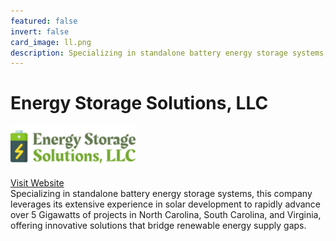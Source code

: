 ```yaml
---
featured: false
invert: false
card_image: ll.png
description: Specializing in standalone battery energy storage systems, this company leverages its extensive experience in solar development to rapidly advance over 5 Gigawatts of projects in North Carolina, South Carolina, and Virginia, offering innovative solutions that bridge renewable energy supply gaps.
---
```


# Energy Storage Solutions, LLC
<img src="ll.png" alt="Logo" style="max-width: 200px; height: auto;">

<a href="https://energystoragesolutionsllc.com/">Visit Website</a>  
Specializing in standalone battery energy storage systems, this company leverages its extensive experience in solar development to rapidly advance over 5 Gigawatts of projects in North Carolina, South Carolina, and Virginia, offering innovative solutions that bridge renewable energy supply gaps.
